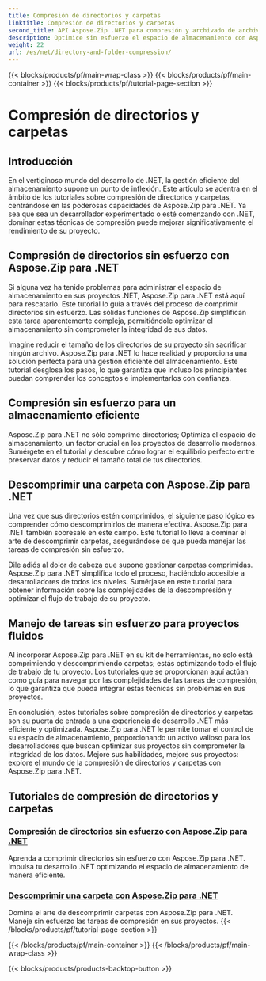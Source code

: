 ```yaml
---
title: Compresión de directorios y carpetas
linktitle: Compresión de directorios y carpetas
second_title: API Aspose.Zip .NET para compresión y archivado de archivos
description: Optimice sin esfuerzo el espacio de almacenamiento con Aspose.Zip para .NET. Aprenda técnicas de compresión y descompresión de directorios para mejorar sus proyectos de desarrollo .NET.
weight: 22
url: /es/net/directory-and-folder-compression/
---
```


{{< blocks/products/pf/main-wrap-class >}}
{{< blocks/products/pf/main-container >}}
{{< blocks/products/pf/tutorial-page-section >}}

# Compresión de directorios y carpetas


## Introducción

En el vertiginoso mundo del desarrollo de .NET, la gestión eficiente del almacenamiento supone un punto de inflexión. Este artículo se adentra en el ámbito de los tutoriales sobre compresión de directorios y carpetas, centrándose en las poderosas capacidades de Aspose.Zip para .NET. Ya sea que sea un desarrollador experimentado o esté comenzando con .NET, dominar estas técnicas de compresión puede mejorar significativamente el rendimiento de su proyecto.

## Compresión de directorios sin esfuerzo con Aspose.Zip para .NET

Si alguna vez ha tenido problemas para administrar el espacio de almacenamiento en sus proyectos .NET, Aspose.Zip para .NET está aquí para rescatarlo. Este tutorial lo guía a través del proceso de comprimir directorios sin esfuerzo. Las sólidas funciones de Aspose.Zip simplifican esta tarea aparentemente compleja, permitiéndole optimizar el almacenamiento sin comprometer la integridad de sus datos.

Imagine reducir el tamaño de los directorios de su proyecto sin sacrificar ningún archivo. Aspose.Zip para .NET lo hace realidad y proporciona una solución perfecta para una gestión eficiente del almacenamiento. Este tutorial desglosa los pasos, lo que garantiza que incluso los principiantes puedan comprender los conceptos e implementarlos con confianza.

## Compresión sin esfuerzo para un almacenamiento eficiente

Aspose.Zip para .NET no sólo comprime directorios; Optimiza el espacio de almacenamiento, un factor crucial en los proyectos de desarrollo modernos. Sumérgete en el tutorial y descubre cómo lograr el equilibrio perfecto entre preservar datos y reducir el tamaño total de tus directorios.

## Descomprimir una carpeta con Aspose.Zip para .NET

Una vez que sus directorios estén comprimidos, el siguiente paso lógico es comprender cómo descomprimirlos de manera efectiva. Aspose.Zip para .NET también sobresale en este campo. Este tutorial lo lleva a dominar el arte de descomprimir carpetas, asegurándose de que pueda manejar las tareas de compresión sin esfuerzo.

Dile adiós al dolor de cabeza que supone gestionar carpetas comprimidas. Aspose.Zip para .NET simplifica todo el proceso, haciéndolo accesible a desarrolladores de todos los niveles. Sumérjase en este tutorial para obtener información sobre las complejidades de la descompresión y optimizar el flujo de trabajo de su proyecto.

## Manejo de tareas sin esfuerzo para proyectos fluidos

Al incorporar Aspose.Zip para .NET en su kit de herramientas, no solo está comprimiendo y descomprimiendo carpetas; estás optimizando todo el flujo de trabajo de tu proyecto. Los tutoriales que se proporcionan aquí actúan como guía para navegar por las complejidades de las tareas de compresión, lo que garantiza que pueda integrar estas técnicas sin problemas en sus proyectos.

En conclusión, estos tutoriales sobre compresión de directorios y carpetas son su puerta de entrada a una experiencia de desarrollo .NET más eficiente y optimizada. Aspose.Zip para .NET le permite tomar el control de su espacio de almacenamiento, proporcionando un activo valioso para los desarrolladores que buscan optimizar sus proyectos sin comprometer la integridad de los datos. Mejore sus habilidades, mejore sus proyectos: explore el mundo de la compresión de directorios y carpetas con Aspose.Zip para .NET.
## Tutoriales de compresión de directorios y carpetas
### [Compresión de directorios sin esfuerzo con Aspose.Zip para .NET](./compress-directory/)
Aprenda a comprimir directorios sin esfuerzo con Aspose.Zip para .NET. Impulsa tu desarrollo .NET optimizando el espacio de almacenamiento de manera eficiente.
### [Descomprimir una carpeta con Aspose.Zip para .NET](./decompress-folder/)
Domina el arte de descomprimir carpetas con Aspose.Zip para .NET. Maneje sin esfuerzo las tareas de compresión en sus proyectos.
{{< /blocks/products/pf/tutorial-page-section >}}

{{< /blocks/products/pf/main-container >}}
{{< /blocks/products/pf/main-wrap-class >}}

{{< blocks/products/products-backtop-button >}}
